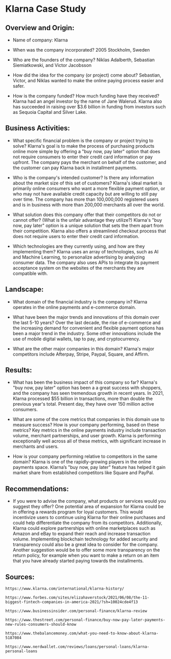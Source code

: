 # Klarna Case Study


## Overview and Origin:

* Name of company: Klarna

* When was the company incorporated? 2005 Stockholm, Sweden

* Who are the founders of the company? Niklas Adalberth, Sebastian Siemiatkowski, and Victor Jacobsson

* How did the idea for the company (or project) come about? Sebastian, Victor, and Niklas wanted to make the online paying process easier and safer.

* How is the company funded? How much funding have they received? Klarna had an angel investor by the name of Jane Walerud. Klarna also has succeeded in raising over $3.6 billion in funding from investors such as Sequoia Capital and Silver Lake.

## Business Activities:

* What specific financial problem is the company or project trying to solve? Klarna's goal is to make the process of purchasing products online more simple by offering a "buy now, pay later" option that does not require consumers to enter their credit card information or pay upfront. The company pays the merchant on behalf of the customer, and the customer can pay Klarna back in installment payments.

* Who is the company's intended customer? Is there any information about the market size of this set of customers? Klarna's ideal market is primarily online consumers who want a more flexible payment option, or who may not have available credit capacity but are willing to still pay over time. The company has more than 100,000,000 registered users and is in business with more than 200,000 merchants all over the world.

* What solution does this company offer that their competitors do not or cannot offer? (What is the unfair advantage they utilize?) Klarna's "buy now, pay later" option is a unique solution that sets the them apart from their competition. Klarna also offers a streamlined checkout process that does not require users to enter their credit card information.

* Which technologies are they currently using, and how are they implementing them? Klarna uses an array of technologies, such as AI and Machine Learning, to personalize advertising by analyzing consumer data. The company also uses APIs to integrate its payment acceptance system on the websites of the merchants they are compatible with.

## Landscape:

* What domain of the financial industry is the company in? Klarna operates in the online payments and e-commerce domain.

* What have been the major trends and innovations of this domain over the last 5-10 years? Over the last decade, the rise of e-commerce and the increasing demand for convenient and flexible payment options has been a major trend in the industry. Some other innovations include the use of mobile digital wallets, tap to pay, and cryptocurrency.

* What are the other major companies in this domain? Klarna's major competitors include Afterpay, Stripe, Paypal, Square, and Affirm.

## Results:

* What has been the business impact of this company so far? Klarna's "buy now, pay later" option has been a a great success with shoppers, and the company has seen tremendous growth in recent years. In 2021, Klarna processed $55 billion in transactions, more than double the previous year's total. Present day, they have over 150 million active consumers.

* What are some of the core metrics that companies in this domain use to measure success? How is your company performing, based on these metrics? Key metrics in the online payments industry include transaction volume, merchant partnerships, and user growth. Klarna is performing exceptionally well across all of these metrics, with significant increase in merchants and users.

* How is your company performing relative to competitors in the same domain? Klarna is one of the rapidly-growing players in the online payments space. Klarna’s "buy now, pay later" feature has helped it gain market share from established competitors like Square and PayPal.

## Recommendations:

* If you were to advise the company, what products or services would you suggest they offer? One potential area of expansion for Klarna could be in offering a rewards program for loyal customers. This would incentivize users to continue using Klarna for their online purchases and could help differentiate the company from its competitors. Additionally, Klarna could explore partnerships with online marketplaces such as Amazon and eBay to expand their reach and increase transaction volume. Implementing blockchain technology for added security and transparency could also be a great idea to consider for the company. Another suggestion would be to offer some more transparency on the return policy, for example when you want to make a return on an item that you have already started paying towards the installments. 

## Sources:

	https://www.klarna.com/international/klarna-history/
	
    https://www.forbes.com/sites/elizahaverstock/2021/06/08/the-11-biggest-fintech-companies-in-america-2021/?sh=10024cde4f13
	
    https://www.businessinsider.com/personal-finance/klarna-review
	
    https://www.thestreet.com/personal-finance/buy-now-pay-later-payments-new-rules-consumers-should-know

    https://www.thebalancemoney.com/what-you-need-to-know-about-klarna-5187084
    
    https://www.nerdwallet.com/reviews/loans/personal-loans/klarna-personal-loans